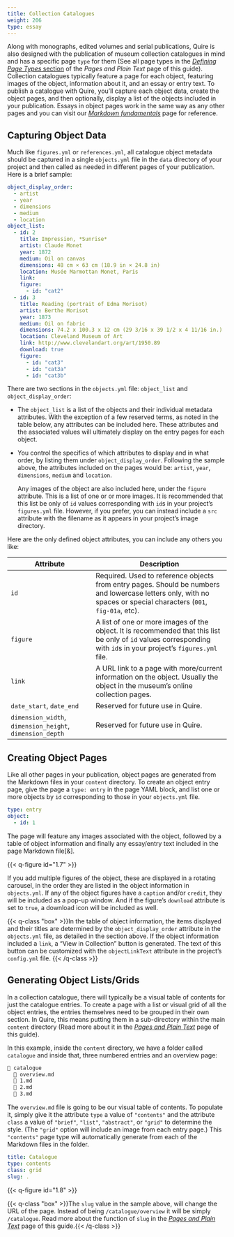 ```yaml
---
title: Collection Catalogues
weight: 206
type: essay
---
```


Along with monographs, edited volumes and serial publications, Quire is also designed with the publication of museum collection catalogues in mind and has a specific page `type` for them (See all page types in the [*Defining Page Types* section](../pages-plain-text/#defining-page-types) of the *Pages and Plain Text* page of this guide). Collection catalogues typically feature a page for each object, featuring images of the object, information about it, and an essay or entry text. To publish a catalogue with Quire, you’ll capture each object data, create the object pages, and then optionally, display a list of the objects included in your publication. Essays in object pages work in the same way as any other pages and you can visit our [*Markdown fundamentals*](../fundamentals/) page for reference.

## Capturing Object Data

Much like `figures.yml` or `references.yml`, all catalogue object metadata should be captured in a single `objects.yml` file in the `data` directory of your project and then called as needed in different pages of your publication. Here is a brief sample:

```yaml
object_display_order:
  - artist
  - year
  - dimensions
  - medium
  - location
object_list:
  - id: 2
    title: Impression, *Sunrise*
    artist: Claude Monet
    year: 1872
    medium: Oil on canvas
    dimensions: 48 cm × 63 cm (18.9 in × 24.8 in)
    location: Musée Marmottan Monet, Paris
    link:
    figure:
      - id: "cat2"
  - id: 3
    title: Reading (portrait of Edma Morisot)
    artist: Berthe Morisot
    year: 1873
    medium: Oil on fabric
    dimensions: 74.2 x 100.3 x 12 cm (29 3/16 x 39 1/2 x 4 11/16 in.)
    location: Cleveland Museum of Art
    link: http://www.clevelandart.org/art/1950.89
    download: true
    figure:
      - id: "cat3"
      - id: "cat3a"
      - id: "cat3b"
```

There are two sections in the `objects.yml` file: `object_list` and `object_display_order`:

- The `object_list` is a list of the objects and their individual metadata attributes. With the exception of a few reserved terms, as noted in the table below, any attributes can be included here. These attributes and the associated values will ultimately display on the entry pages for each object.

- You control the specifics of which attributes to display and in what order, by listing them under `object_display_order`. Following the sample above, the attributes included on the pages would be: `artist`, `year`, `dimensions`, `medium` and `location`.

  Any images of the object are also included here, under the `figure` attribute. This is a list of one or or more images. It is recommended that this list be only of `id` values corresponding with `id`s in your project’s `figures.yml` file. However, if you prefer, you can instead include a `src` attribute with the filename as it appears in your project’s image directory.

Here are the only defined object attributes, you can include any others you like:

| Attribute | Description |
| --- | --- |
| `id` | Required. Used to reference objects from entry pages. Should be numbers and lowercase letters only, with no spaces or special characters (`001`, `fig-01a`, etc). |
| `figure` | A list of one or more images of the object. It is recommended that this list be only of `id` values corresponding with `id`s in your project’s `figures.yml` file. |
| `link` | A URL link to a page with more/current information on the object. Usually the object in the museum’s online collection pages. |
| `date_start`, `date_end` | Reserved for future use in Quire. |
| `dimension_width`, `dimension_height`, `dimension_depth` | Reserved for future use in Quire. |

## Creating Object Pages

Like all other pages in your publication, object pages are generated from the Markdown files in your `content` directory. To create an object entry page, give the page a `type: entry` in the page YAML block, and list one or more objects by `id` corresponding to those in your `objects.yml` file.

```yaml
type: entry
object:
  - id: 1
```

The page will feature any images associated with the object, followed by a table of object information and finally any essay/entry text included in the page Markdown file[&].

{{< q-figure id="1.7" >}}

If you add multiple figures of the object, these are displayed in a rotating carousel, in the order they are listed in the object information in `objects.yml`. If any of the object figures have a `caption` and/or `credit`, they will be included as a pop-up window. And if the figure’s `download` attribute is set to `true`, a download icon will be included as well.

{{< q-class "box" >}}In the table of object information, the items displayed and their titles are determined by the `object_display_order` attribute in the `objects.yml` file, as detailed in the section above. If the object information included a `link`, a “View in Collection” button is generated. The text of this button can be customized with the `objectLinkText` attribute in the project’s `config.yml` file. {{< /q-class >}}

## Generating Object Lists/Grids

In a collection catalogue, there will typically be a visual table of contents for just the catalogue entries. To create a page with a list or visual grid of all the object entries, the entries themselves need to be grouped in their own section. In Quire, this means putting them in a sub-directory within the main `content` directory (Read more about it in the [*Pages and Plain Text*](../pages-plain-text/) page of this guide).

In this example, inside the `content` directory, we have a folder called `catalogue` and inside that, three numbered entries and an overview page:

```md
📁 catalogue
  📄 overview.md
  📄 1.md
  📄 2.md
  📄 3.md
```

The `overview.md` file is going to be our visual table of contents. To populate it, simply give it the attribute `type` a value of `"contents"` and the attribute `class` a value of  `"brief"`, `"list"`, `"abstract"`, or `"grid"` to determine the style. (The `"grid"` option will include an image from each entry page.) This `"contents"` page type will automatically generate from each of the Markdown files in the folder.

```yaml
title: Catalogue
type: contents
class: grid
slug: .
```

{{< q-figure id="1.8" >}}

{{< q-class "box" >}}The `slug` value in the sample above, will change the URL of the page. Instead of being `/catalogue/overview` it will be simply `/catalogue`. Read more about the function of `slug` in the [*Pages and Plain Text*](../pages-plain-text/) page of this guide.{{< /q-class >}}
